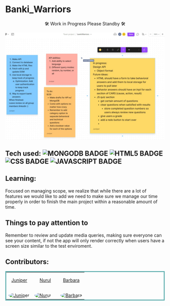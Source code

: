 # Banki_Warriors
<p align="center">🛠️ Work in Progress Please Standby 🛠️</p>
<a href="#projectLink" target="_blank"><img src="readme_images/9-29-22-Figma.jpg" /></a>

## Tech used: ![MONGODB BADGE](https://img.shields.io/static/v1?label=|&message=MONGO-DB&color=cdd148&style=plastic&logo=mongodb) ![HTML5 BADGE](https://img.shields.io/static/v1?label=|&message=HTML5&color=23555f&style=plastic&logo=html5) ![CSS BADGE](https://img.shields.io/static/v1?label=|&message=CSS3&color=285f65&style=plastic&logo=css3) ![JAVASCRIPT BADGE](https://img.shields.io/static/v1?label=|&message=JAVASCRIPT&color=3c7f5d&style=plastic&logo=javascript)


## Learning:
Focused on managing scope, we realize that while there are a lot of features we would like to add
 we need to make sure we manage our time properly in order to finish the main project within a reasonable amount of time.

## Things to pay attention to
Remember to review and update media queries, making sure everyone can see your content,
if not the app will only render correctly when users have a screen size similar to the test enviroment.

## Contributors:
<table bordercolor="#66b2b2">

  <tr>
    <td width="33.33%" valign="top">
		<p align="center"><a target="_blank" href="https://github.com/Pressedj" align="center">Juniper</a></p>
        <br />
      <a target="_blank" href="https://github.com/Pressedj">
            <img src="https://avatars.githubusercontent.com/u/88162896?v=4" width="100%" style="border-radius:50%" alt="Juniper"/>
        </a>
    </td>
    <td width="33.3%" valign="top">
		<p align="center"><a target="_blank" href="https://github.com/numulaa" align="center">Nurul</a></p>
      <br />
        <a target="_blank" href="https://github.com/numulaa">
          <img src="https://avatars.githubusercontent.com/u/93779831?v=4" width="100%" style="border-radius:50%" alt="Nurul"/>
        </a>
    </td>
    <td width="33.33%" valign="top">
    <p align="center"><a target="_blank" href="https://github.com/geekiedj" align="center">Barbara</a></p>
        <br />
      <a target="_blank" href="https://github.com/geekiedj">
            <img src="https://avatars.githubusercontent.com/u/97346836?v=4" width="100%" style="border-radius:50%" alt="Barbara"/>
        </a>
    </td>
  </tr>
</table>
